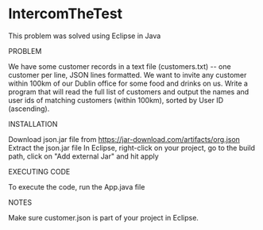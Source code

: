 # IntercomTheTest

This problem was solved using Eclipse in Java

PROBLEM

We have some customer records in a text file (customers.txt) -- one customer per line, JSON lines formatted. 
We want to invite any customer within 100km of our Dublin office for some food and drinks on us. 
Write a program that will read the full list of customers and output the names and user ids of matching customers (within 100km), sorted by User ID (ascending).

INSTALLATION

Download json.jar file from https://jar-download.com/artifacts/org.json
Extract the json.jar file
In Eclipse, right-click on your project, go to the build path, click on "Add external Jar" and hit apply

EXECUTING CODE

To execute the code, run the App.java file

NOTES

Make sure customer.json is part of your project in Eclipse. 

